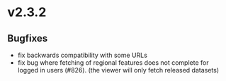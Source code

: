 # v2.3.2

## Bugfixes

- fix backwards compatibility with some URLs
- fix bug where fetching of regional features does not complete for logged in users (#826). (the viewer will only fetch released datasets)
